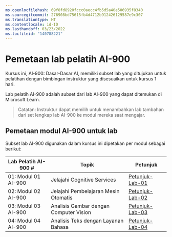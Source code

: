 ```yaml
---
ms.openlocfilehash: 69f8fd8920fccc0aecc4fb5d5a40e506935f8340
ms.sourcegitcommit: 276908bd75615fb4d4712b912426129587e9c307
ms.translationtype: HT
ms.contentlocale: id-ID
ms.lasthandoff: 03/23/2022
ms.locfileid: "140788221"
---
```

# <a name="ai-900-trainer-lab-mapping"></a>Pemetaan lab pelatih AI-900

Kursus ini, AI-900: Dasar-Dasar AI, memiliki subset lab yang ditujukan untuk pelatihan dengan bimbingan instruktur yang disesuaikan untuk kursus 1 hari.

Lab pelatih AI-900 adalah subset dari lab AI-900 yang dapat ditemukan di Microsoft Learn.

> Catatan: Instruktur dapat memilih untuk menambahkan lab tambahan dari set lengkap lab AI-900 ke modul mereka saat mengajar.

## <a name="ai-900-module-mapping-to-labs"></a>Pemetaan modul AI-900 untuk lab

Subset lab AI-900 digunakan dalam kursus ini dipetakan per modul sebagai berikut: 

| Lab Pelatih AI-900 # | Topik | Petunjuk |
| --- | --- | --- |
| 01: Modul 01 AI-900 | Jelajahi Cognitive Services | [Petunjuk-Lab-01](https://aka.ms/ai900-module-01) |
| 02: Modul 02 AI-900 | Jelajahi Pembelajaran Mesin Otomatis | [Petunjuk-Lab-02](https://aka.ms/ai900-module-02) |
| 03: Modul 03 AI-900 | Analisis Gambar dengan Computer Vision  | [Petunjuk-Lab-03](https://aka.ms/ai900-module-03) |
| 04: Modul 04 AI-900 | Analisis Teks dengan Layanan Bahasa | [Petunjuk-Lab-04](https://aka.ms/ai900-module-04) |


